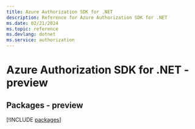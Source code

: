 ```yaml
---
title: Azure Authorization SDK for .NET
description: Reference for Azure Authorization SDK for .NET
ms.date: 02/21/2024
ms.topic: reference
ms.devlang: dotnet
ms.service: authorization
---
```

# Azure Authorization SDK for .NET - preview
## Packages - preview
[!INCLUDE [packages](authorization-index.md)]